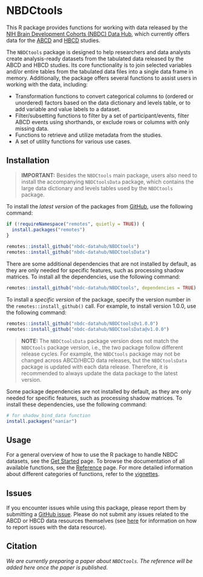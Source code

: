 
<!-- README.md is generated from README.Rmd. Please edit that file -->

# NBDCtools

<!-- badges: start -->

<!-- badges: end -->

This R package provides functions for working with data released by the
[NIH Brain Development Cohorts (NBDC) Data
Hub](https://www.nbdc-datahub.org), which currently offers data for the
[ABCD](https://abcdstudy.org/) and [HBCD](https://hbcdstudy.org/)
studies.

The `NBDCtools` package is designed to help researchers and data
analysts create analysis-ready datasets from the tabulated data released
by the ABCD and HBCD studies. Its core functionality is to join selected
variables and/or entire tables from the tabulated data files into a
single data frame in memory. Additionally, the package offers several
functions to assist users in working with the data, including:

- Transformation functions to convert categorical columns to (ordered or
  unordered) factors based on the data dictionary and levels table, or
  to add variable and value labels to a dataset.
- Filter/subsetting functions to filter by a set of participant/events,
  filter ABCD events using shorthands, or exclude rows or columns with
  only missing data.
- Functions to retrieve and utilize metadata from the studies.
- A set of utility functions for various use cases.

## Installation

> **IMPORTANT:** Besides the `NBDCtools` main package, users also need
> to install the accompanying `NBDCtoolsData` package, which contains
> the large data dictionary and levels tables used by the `NBDCtools`
> package.

To install the *latest version* of the packages from
[GitHub](https://github.com/nbdc-datahub/NBDCtools), use the following
command:

``` r
if (!requireNamespace("remotes", quietly = TRUE)) {
  install.packages("remotes")
}
  
remotes::install_github("nbdc-datahub/NBDCtools")
remotes::install_github("nbdc-datahub/NBDCtoolsData")
```

There are some additional dependencies that are not installed by
default, as they are only needed for specific features, such as
processing shadow matrices. To install all the dependencies, use the
following command:

``` r
remotes::install_github("nbdc-datahub/NBDCtools", dependencies = TRUE)
```

To install a *specific version* of the package, specify the version
number in the `remotes::install_github()` call. For example, to install
version 1.0.0, use the following command:

``` r
remotes::install_github("nbdc-datahub/NBDCtools@v1.0.0")
remotes::install_github("nbdc-datahub/NBDCtoolsData@v1.0.0")
```

> **NOTE:** The `NBDCtoolsData` package version does not match the
> `NBDCtools` package version, i.e., the two package follow different
> release cycles. For example, the `NBDCtools` package may not be
> changed across ABCD/HBCD data releases, but the `NBDCtoolsData`
> package is updated with each data release. Therefore, it is
> recommended to always update the data package to the latest version.

Some package dependencies are not installed by default, as they are only
needed for specific features, such as processing shadow matrices. To
install these dependencies, use the following command:

``` r
# for shadow_bind_data function
install.packages("naniar")
```

## Usage

For a general overview of how to use the R package to handle NBDC
datasets, see the [Get
Started](https://software.nbdc-datahub.org/NBDCtools/articles/NBDCtools.html)
page. To browse the documentation of all available functions, see the
[Reference](https://software.nbdc-datahub.org/NBDCtools/reference/index.html)
page. For more detailed information about different categories of
functions, refer to the
[vignettes](https://software.nbdc-datahub.org/NBDCtools/articles/).

## Issues

If you encounter issues while using this package, please report them by
submitting a [GitHub
issue](https://github.com/nbdc-datahub/NBDCtools/issues). Please do not
submit any issues related to the ABCD or HBCD data resources themselves
(see [here](https://nbdc.lassoinformatics.com/issue-tracker) for
information on how to report issues with the data resource).

## Citation

<!-- If you use this package for your research, please kindly cite the following paper: -->

*We are currently preparing a paper about `NBDCtools`. The reference
will be added here once the paper is published.*
